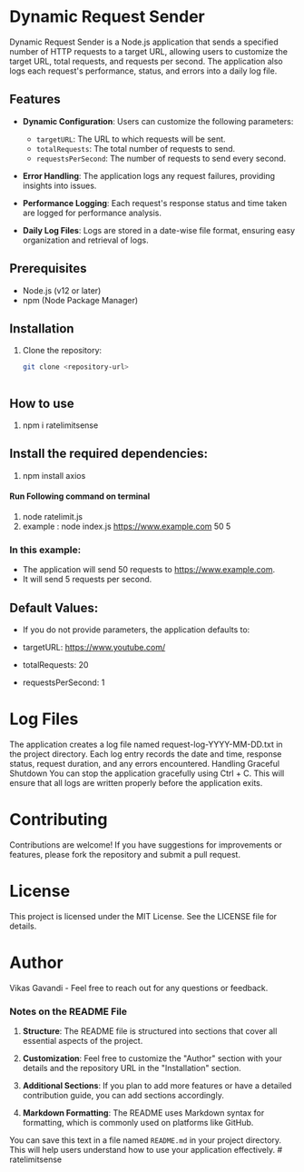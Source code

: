 # Dynamic Request Sender

Dynamic Request Sender is a Node.js application that sends a specified number of HTTP requests to a target URL, allowing users to customize the target URL, total requests, and requests per second. The application also logs each request's performance, status, and errors into a daily log file.

## Features

- **Dynamic Configuration**: Users can customize the following parameters:
  - `targetURL`: The URL to which requests will be sent.
  - `totalRequests`: The total number of requests to send.
  - `requestsPerSecond`: The number of requests to send every second.
  
- **Error Handling**: The application logs any request failures, providing insights into issues.

- **Performance Logging**: Each request's response status and time taken are logged for performance analysis.

- **Daily Log Files**: Logs are stored in a date-wise file format, ensuring easy organization and retrieval of logs.

## Prerequisites

- Node.js (v12 or later)
- npm (Node Package Manager)

## Installation

1. Clone the repository:

   ```bash
   git clone <repository-url>



## How to use 
1. npm i ratelimitsense

## Install the required dependencies:
1. npm install axios


#### Run Following command on terminal 
1. node ratelimit.js <targetURL> <totalRequests> <requestsPerSecond>
4. example : node index.js https://www.example.com 50 5


### In this example:

* The application will send 50 requests to https://www.example.com.
* It will send 5 requests per second.
## Default Values:
* If you do not provide parameters, the application defaults to:

* targetURL: https://www.youtube.com/
* totalRequests: 20
* requestsPerSecond: 1

# Log Files
The application creates a log file named request-log-YYYY-MM-DD.txt in the project directory.
Each log entry records the date and time, response status, request duration, and any errors encountered.
Handling Graceful Shutdown
You can stop the application gracefully using Ctrl + C. This will ensure that all logs are written properly before the application exits.

# Contributing
Contributions are welcome! If you have suggestions for improvements or features, please fork the repository and submit a pull request.

# License
This project is licensed under the MIT License. See the LICENSE file for details.

# Author
Vikas Gavandi - Feel free to reach out for any questions or feedback.






### Notes on the README File

1. **Structure**: The README file is structured into sections that cover all essential aspects of the project.

2. **Customization**: Feel free to customize the "Author" section with your details and the repository URL in the "Installation" section.

3. **Additional Sections**: If you plan to add more features or have a detailed contribution guide, you can add sections accordingly.

4. **Markdown Formatting**: The README uses Markdown syntax for formatting, which is commonly used on platforms like GitHub.

You can save this text in a file named `README.md` in your project directory. This will help users understand how to use your application effectively.
#   r a t e l i m i t s e n s e  
 